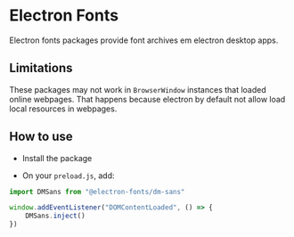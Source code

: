# Electron Fonts

Electron fonts packages provide font archives em electron desktop apps.

## Limitations

These packages may not work in `BrowserWindow` instances that loaded online webpages. That happens because electron by default not allow load local resources in webpages.

## How to use

* Install the package

* On your `preload.js`, add:

```ts
import DMSans from "@electron-fonts/dm-sans"

window.addEventListener("DOMContentLoaded", () => {
    DMSans.inject()
})
```
